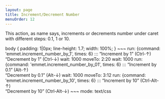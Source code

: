 ```yaml
---
layout: page
title: Increment/Decrement Number
menuOrder: 12
---
```

This action, as name says, increments or decrements number under caret with different steps: 0.1, 1 or 10.
<div class="movie-def">
body {
	padding: 1|0px;
	line-height: 1.7;
	width: 100%;
}
~~~
run: {command: 'emmet.increment_number_by_1', times: 6} ::: “Increment by 1” (Ctrl-↑)<br />“Decrement by 1” (Ctrl-↓)
wait: 1000
moveTo: 2:20
wait: 1000
run: {command: 'emmet.increment_number_by_01', times: 6} ::: “Increment by 0.1” (Alt-↑)<br />“Decrement by 0.1” (Alt-↓)
wait: 1000
moveTo: 3:12
run: {command: 'emmet.increment_number_by_10', times: 6} ::: “Increment by 10” (Ctrl-Alt-↑)<br />“Decrement by 10” (Ctrl-Alt-↓)
~~~
mode: text/css
</div>